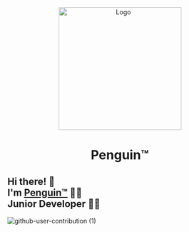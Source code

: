 <div align="center">
    <a href="https://github.com/Rem1xF9/Porfolio_DEMO" rel="noopener" target="_blank">
      <img width="275" src="images-round-corners.png" alt="Logo" />
    </a>
  </div>
  
  <h1 align="center">Penguin™</h1>
  
  ## Hi there! 👋<br>I'm [Penguin™](https://github.com/Rem1xF9/Porfolio_DEMO) 🦸‍♂️<br>Junior Developer 👨‍💻
![github-user-contribution (1)](https://github.com/user-attachments/assets/2ef529fc-12bd-4775-954e-728ae1250fc4)
